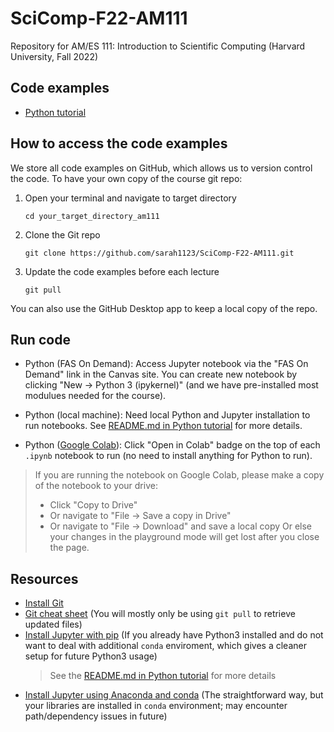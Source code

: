 # SciComp-F22-AM111
Repository for AM/ES 111: Introduction to Scientific Computing (Harvard University, Fall 2022)


## Code examples

- [Python tutorial](https://github.com/sarah1123/SciComp-F22-AM111/tree/main/00_python_tutorial)

## How to access the code examples

We store all code examples on GitHub, which allows us to version control the code. To have your own copy of the course git repo:
1. Open your terminal and navigate to target directory
    ```
    cd your_target_directory_am111
    ```

2. Clone the Git repo
    ```
    git clone https://github.com/sarah1123/SciComp-F22-AM111.git
    ```

3. Update the code examples before each lecture
    ```
    git pull
    ```
You can also use the GitHub Desktop app to keep a local copy of the repo.


## Run code

- Python (FAS On Demand): Access Jupyter notebook via the "FAS On Demand" link in the Canvas site. You can create new notebook by clicking "New -> Python 3 (ipykernel)" (and we have pre-installed most modulues needed for the course).

- Python (local machine): Need local Python and Jupyter installation to run notebooks. See [README.md in Python tutorial](https://github.com/sarah1123/SciComp-F22-AM111/blob/main/00_python_tutorial/README.md) for more details.

- Python ([Google Colab](https://colab.research.google.com/notebooks/welcome.ipynb)): Click "Open in Colab" badge on the top of each `.ipynb` notebook to run (no need to install anything for Python to run).

> If you are running the notebook on Google Colab, please make a copy of the notebook to your drive:
>
> - Click "Copy to Drive"
> - Or navigate to "File -> Save a copy in Drive"
> - Or navigate to "File -> Download" and save a local copy
Or else your changes in the playground mode will get lost after you close the page.

## Resources

- [Install Git](https://www.atlassian.com/git/tutorials/install-git)
- [Git cheat sheet](https://education.github.com/git-cheat-sheet-education.pdf) (You will mostly only be using `git pull` to retrieve updated files)
- [Install Jupyter with pip](https://docs.jupyter.org/en/latest/install/notebook-classic.html#alternative-for-experienced-python-users-installing-jupyter-with-pip) (If you already have Python3 installed and do not want to deal with additional `conda` enviroment, which gives a cleaner setup for future Python3 usage)
    > See the [README.md in Python tutorial](https://github.com/sarah1123/SciComp-F22-AM111/blob/main/00_python_tutorial#the-proper-way) for more details
- [Install Jupyter using Anaconda and conda](https://docs.jupyter.org/en/latest/install/notebook-classic.html#installing-jupyter-using-anaconda-and-conda) (The straightforward way, but your libraries are installed in `conda` environment; may encounter path/dependency issues in future)